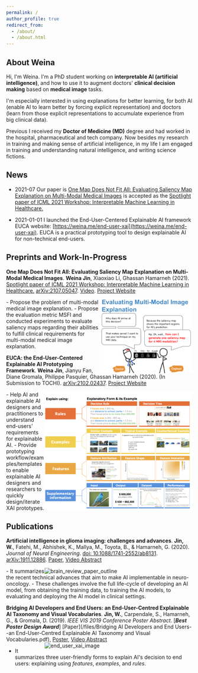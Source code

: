 ```yaml
---
permalink: /
author_profile: true
redirect_from:
  - /about/
  - /about.html
---
```




## About Weina

Hi, I'm Weina. I'm a PhD student working on **interpretable AI (artificial intelligence)**, and how to use it to augment doctors' **clinical decision making** based on **medical image** tasks.
<!-- It is interdisciplinary research among AI, computer vision, information visualization (InfoVis), human-computer interaction (HCI), and medicine. An explanation is a two-way communication/interaction between AI system and its users, that's where HCI and InfoVis come in. -->
I'm especially interested in using explanations for better learning, for both AI (enable AI to learn better by forcing explicit representation) and doctors (learn from those explicit representations to accumulate experience from big clinical data).

Previous I received my **Doctor of Medicine (MD)** degree and had worked in the hospital, pharmaceutical and tech company. Now besides my research in training and making sense of artificial intelligence, in my life I am engaged in training and understanding natural intelligence, and writing science fictions.


## News 

* 2021-07 Our paper is <a href="http://weina.me/one-map-not-fit-all" target="_blank">One Map Does Not Fit All: Evaluating Saliency Map Explanation on Multi-Modal Medical Images</a> is accepted as the <a href="https://sites.google.com/view/imlh2021/" target="_blank">Spotlight paper of ICML 2021 Workshop: Interpretable Machine Learning in Healthcare.</a>

* 2021-01-01 I launched the End-User-Centered Explainable AI framework EUCA website: [https://weina.me/end-user-xai](https://weina.me/end-user-xai). EUCA is a practical prototyping tool to design explainable AI for non-technical end-users.


## Preprints and Work-In-Progress


**One Map Does Not Fit All: Evaluating Saliency Map Explanation on Multi-Modal Medical Images**. **Weina Jin**, Xiaoxiao Li, Ghassan Hamarneh (2021). <a href="https://sites.google.com/view/imlh2021/" target="_blank">Spotlight paper of ICML 2021 Workshop: Interpretable Machine Learning in Healthcare.</a>
[arXiv:2107.05047](https://arxiv.org/abs/2107.05047). [Video](https://youtu.be/J-ceZ20cBJk). [Project Website](http://weina.me/one-map-not-fit-all)

<img src="/images/poster_ thumbnail_One Map Does Not Fit All_Evaluating Saliency Map Explanation on Multi-Modal Medical Images.png" alt="Evaluating Multi-Modal Medical Image Explanation" style="float: right;" height="200"/>
  - Propose the problem of multi-modal medical image explanation.
  - Propose the evaluation metric MSFI and conducted experiments to evaluate saliency maps regarding their abilities to fulfill clinical requirements for multi-modal medical image explanation.

**EUCA: the End-User-Centered Explainable AI Prototyping Framework**. **Weina Jin**, Jianyu Fan, Diane Gromala, Philippe Pasquier, Ghassan Hamarneh (2020). (In Submission to TOCHI). 
[arXiv:2102.02437](https://arxiv.org/abs/2102.02437). [Project Website](http://https://weina.me/end-user-xai)

<img src="/images/EUCA.png" alt="End-User-Centered Explainable AI Prototyping Framework" style="float: right;" width="400"/>
  - Help AI and explainable AI designers and practitioners to understand end-users' requirements for explainable AI.
  - Provide prototyping workflow/examples/templates to enable explainable AI designers and researchers to quickly design/iterate XAI prototypes.

## Publications


**Artificial intelligence in glioma imaging: challenges and advances**. **Jin, W.**, Fatehi, M., Abhishek, K., Mallya, M., Toyota, B., & Hamarneh, G. (2020). *Journal of Neural Engineering*. [doi: 10.1088/1741-2552/ab8131](https://iopscience.iop.org/article/10.1088/1741-2552/ab8131). [arXiv:1911.12886](https://arxiv.org/abs/1911.12886). [Paper](https://arxiv.org/pdf/1911.12886.pdf), [Video Abstract](https://www.youtube.com/watch?v=i2rX6NSH27k)

<img src="/images/brain_review_paper_outline.jpg" alt="brain_review_paper_outline" style="float: right;" width="400"/>
  - It summarizes the recent technical advances that aim to make AI implementable in neuro-oncology.
  - These challenges involve the full life-cycle of developing an AI model, from obtaining the training data, to training the AI models, to evaluating and deploying the AI model in clinical settings.


**Bridging AI Developers and End Users: an End-User-Centred Explainable AI Taxonomy and Visual Vocabularies**. **Jin, W.**, Carpendale, S., Hamarneh, G., & Gromala, D. (2019). *IEEE VIS 2019 Conference Poster Abstract*. [***Best Poster Design Award***]
[Paper](/files/Bridging AI Developers and End Users--an End-User-Centred Explainable AI Taxonomy and Visual Vocabularies.pdf), [Poster](/files/201910_IEEE_VIS_poster.pdf), [Video Abstract](https://www.youtube.com/watch?v=b5JnaSG1AYM)
<img src="/images/end_user_xai_image.jpg" alt="end_user_xai_image" style="float: right;" width="400"/>
  - It summarizes three user-friendly forms to explain AI's decision to end users: explaining using *features*, *examples*, and *rules*.
